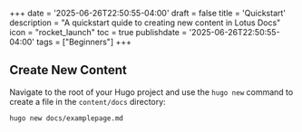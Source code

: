 +++
date = '2025-06-26T22:50:55-04:00'
draft = false
title = 'Quickstart'
description = "A quickstart quide to creating new content in Lotus Docs"
icon = "rocket_launch"
toc = true
publishdate = '2025-06-26T22:50:55-04:00'
tags = ["Beginners"]
+++

## Create New Content

Navigate to the root of your Hugo project and use the `hugo new` command to create a file in the `content/docs` directory:

```shell
hugo new docs/examplepage.md
```

